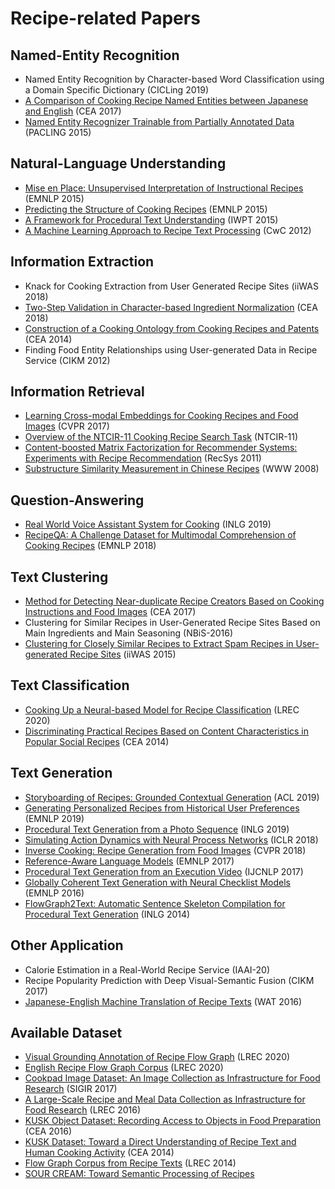 
# Recipe-related Papers

## Named-Entity Recognition

- Named Entity Recognition by Character-based Word Classification using a Domain Specific Dictionary (CICLing 2019)
- [A Comparison of Cooking Recipe Named Entities between Japanese and English](http://sro.sussex.ac.uk/id/eprint/69061/1/CEA2017_yamakata_FontEmbedded.pdf) (CEA 2017)
- [Named Entity Recognizer Trainable from Partially Annotated Data](http://sap.ist.i.kyoto-u.ac.jp/EN/bib/intl/SAS-PACLING15.pdf) (PACLING 2015)

## Natural-Language Understanding

- [Mise en Place: Unsupervised Interpretation of Instructional Recipes](https://www.aclweb.org/anthology/D15-1114.pdf) (EMNLP 2015)
- [Predicting the Structure of Cooking Recipes](https://www.aclweb.org/anthology/D15-1090.pdf) (EMNLP 2015)
- [A Framework for Procedural Text Understanding](https://www.aclweb.org/anthology/W15-2206.pdf) (IWPT 2015)
- [A Machine Learning Approach to Recipe Text Processing](http://www.ar.media.kyoto-u.ac.jp/mori/research/public/CwC12.pdf) (CwC 2012)

## Information Extraction

- Knack for Cooking Extraction from User Generated Recipe Sites (iiWAS 2018)
- [Two-Step Validation in Character-based Ingredient Normalization](https://dl.acm.org/citation.cfm?id=3230589) (CEA 2018)
- [Construction of a Cooking Ontology from Cooking Recipes and Patents](https://www.researchgate.net/profile/Toshiyuki_Takezawa/publication/290083159_Construction_of_a_cooking_ontology_from_cooking_recipes_and_patents/links/573133d608ae6cca19a1fea5/Construction-of-a-cooking-ontology-from-cooking-recipes-and-patents.pdf) (CEA 2014)
- Finding Food Entity Relationships using User-generated Data in Recipe Service (CIKM 2012)

## Information Retrieval

- [Learning Cross-modal Embeddings for Cooking Recipes and Food Images](http://pic2recipe.csail.mit.edu/im2recipe.pdf) (CVPR 2017)
- [Overview of the NTCIR-11 Cooking Recipe Search Task](https://pdfs.semanticscholar.org/df7c/cd5d4dce4a9935003cda3ec48179ec552484.pdf) (NTCIR-11)
- [Content-boosted Matrix Factorization for Recommender Systems: Experiments with Recipe Recommendation](http://sas.uwaterloo.ca/~m3zhu/papers/sys031-forbes.pdf) (RecSys 2011)
- [Substructure Similarity Measurement in Chinese Recipes](http://wwwconference.org/www2008/papers/pdf/p979-wang.pdf) (WWW 2008)

## Question-Answering

- [Real World Voice Assistant System for Cooking](https://www.aclweb.org/anthology/W19-8663.pdf) (INLG 2019)
- [RecipeQA: A Challenge Dataset for Multimodal Comprehension of Cooking Recipes](https://www.aclweb.org/anthology/D18-1166.pdf) (EMNLP 2018)

## Text Clustering

- [Method for Detecting Near-duplicate Recipe Creators Based on Cooking Instructions and Food Images](http://dl.acm.org/citation.cfm?doid=3106668.3106676) (CEA 2017)
- Clustering for Similar Recipes in User-Generated Recipe Sites Based on Main Ingredients and Main Seasoning (NBiS-2016)
- [Clustering for Closely Similar Recipes to Extract Spam Recipes in User-generated Recipe Sites](http://nlp.indsys.chuo-u.ac.jp/pdf/2015/hanai_iiwas2015.pdf) (iiWAS 2015)

## Text Classification

- [Cooking Up a Neural-based Model for Recipe Classification](http://www.lrec-conf.org/proceedings/lrec2020/pdf/2020.lrec-1.615.pdf) (LREC 2020)
- [Discriminating Practical Recipes Based on Content Characteristics in Popular Social Recipes](https://dl.acm.org/doi/10.1145/2638728.2641326) (CEA 2014)

## Text Generation

- [Storyboarding of Recipes: Grounded Contextual Generation](https://www.aclweb.org/anthology/P19-1606.pdf) (ACL 2019)
- [Generating Personalized Recipes from Historical User Preferences](https://www.aclweb.org/anthology/D19-1613.pdf) (EMNLP 2019)
- [Procedural Text Generation from a Photo Sequence](https://www.aclweb.org/anthology/W19-8650.pdf) (INLG 2019)
- [Simulating Action Dynamics with Neural Process Networks](https://arxiv.org/pdf/1711.05313.pdf) (ICLR 2018)
- [Inverse Cooking: Recipe Generation from Food Images](https://arxiv.org/pdf/1812.06164.pdf) (CVPR 2018)
- [Reference-Aware Language Models](https://www.aclweb.org/anthology/D17-1197.pdf) (EMNLP 2017)
- [Procedural Text Generation from an Execution Video](https://www.aclweb.org/anthology/I17-1033.pdf) (IJCNLP 2017)
- [Globally Coherent Text Generation with Neural Checklist Models](https://www.aclweb.org/anthology/D16-1032.pdf) (EMNLP 2016)
- [FlowGraph2Text: Automatic Sentence Skeleton Compilation for Procedural Text Generation](https://www.aclweb.org/anthology/W14-4418.pdf) (INLG 2014)

## Other Application

- Calorie Estimation in a Real-World Recipe Service (IAAI-20)
- Recipe Popularity Prediction with Deep Visual-Semantic Fusion (CIKM 2017)
- [Japanese-English Machine Translation of Recipe Texts](https://www.aclweb.org/anthology/W16-4603.pdf) (WAT 2016)

## Available Dataset

- [Visual Grounding Annotation of Recipe Flow Graph](http://www.lrec-conf.org/proceedings/lrec2020/pdf/2020.lrec-1.526.pdf) (LREC 2020)
- [English Recipe Flow Graph Corpus](http://www.lrec-conf.org/proceedings/lrec2020/pdf/2020.lrec-1.638.pdf) (LREC 2020)
- [Cookpad Image Dataset: An Image Collection as Infrastructure for Food Research](https://dl.acm.org/citation.cfm?id=3080686) (SIGIR 2017)
- [A Large-Scale Recipe and Meal Data Collection as Infrastructure for Food Research](http://www.lrec-conf.org/proceedings/lrec2016/pdf/320_Paper.pdf) (LREC 2016)
- [KUSK Object Dataset: Recording Access to Objects in Food Preparation](http://www.ar.media.kyoto-u.ac.jp/publications/hashimoto-CEA16.pdf) (CEA 2016)
- [KUSK Dataset: Toward a Direct Understanding of Recipe Text and Human Cooking Activity](http://ubicomp.org/ubicomp2014/proceedings/ubicomp_adjunct/workshops/CEA/p583-hashimoto.pdf) (CEA 2014)
- [Flow Graph Corpus from Recipe Texts](http://www.ar.media.kyoto-u.ac.jp/mori/research/public/LREC14-recipe.pdf) (LREC 2014)
- [SOUR CREAM: Toward Semantic Processing of Recipes](https://www.cs.cmu.edu/~nasmith/papers/tasse+smith.tr08.pdf)
